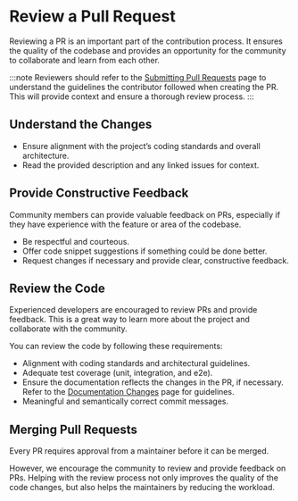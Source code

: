 # Review a Pull Request

Reviewing a PR is an important part of the contribution process. It ensures the quality of the codebase and provides an opportunity for the community to collaborate and learn from each other.

:::note
Reviewers should refer to the [Submitting Pull Requests] page to understand the guidelines the contributor followed when creating the PR. This will provide context and ensure a thorough review process.
:::

## Understand the Changes
- Ensure alignment with the project’s coding standards and overall architecture.
- Read the provided description and any linked issues for context.

## Provide Constructive Feedback

Community members can provide valuable feedback on PRs, especially if they have experience with the feature or area of the codebase.

- Be respectful and courteous.
- Offer code snippet suggestions if something could be done better.
- Request changes if necessary and provide clear, constructive feedback.

## Review the Code

Experienced developers are encouraged to review PRs and provide feedback. This is a great way to learn more about the project and collaborate with the community.

You can review the code by following these requirements:
- Alignment with coding standards and architectural guidelines.
- Adequate test coverage (unit, integration, and e2e).
- Ensure the documentation reflects the changes in the PR, if necessary. Refer to the [Documentation Changes] page for guidelines.
- Meaningful and semantically correct commit messages.

## Merging Pull Requests
Every PR requires approval from a maintainer before it can be merged.

However, we encourage the community to review and provide feedback on PRs. Helping with the review process not only improves the quality of the code changes, but also helps the maintainers by reducing the workload.

[Documentation Changes]: ../documentation.md
[Submitting Pull Requests]: ./submitting-pull-requests.md
